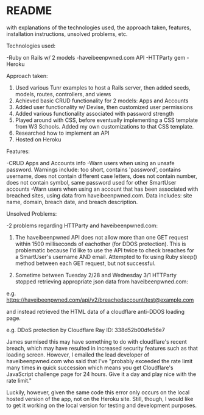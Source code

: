 # README

with explanations of the technologies used, the approach taken, features, installation instructions, unsolved problems, etc.

Technologies used:

-Ruby on Rails w/ 2 models
-haveibeenpwned.com API
-HTTParty gem
-Heroku 

Approach taken:

1) Used various Tunr examples to host a Rails server, then added seeds, models, routes, controllers, and views
2) Achieved basic CRUD functionality for 2 models: Apps and Accounts
3) Added user functionality w/ Devise, then customized user permissions
4) Added various functionality associated with password strength
5) Played around with CSS, before eventually implementing a CSS template from W3 Schools. Added my own customizations to that CSS template.
6) Researched how to implement an API
7) Hosted on Heroku

Features:

-CRUD Apps and Accounts info
-Warn users when using an unsafe password. Warnings include: 
	too short, contains 'password', contains username, does not contain different case letters, does not contain number, does not contain symbol, same password used for other SmartUser accounts
-Warn users when using an account that has been associated with breached sites, using data from haveibeenpwned.com. Data includes: site name, domain, breach date, and breach description.  

Unsolved Problems:

-2 problems regarding HTTParty and haveibeenpwned.com: 

1) The haveibeenpwned API does not allow more than one GET request within 1500 milliseconds of eachother (for DDOS protection). This is problematic because I'd like to use the API twice to check breaches for a SmartUser's username AND email. Attempted to fix using Ruby sleep() method between each GET request, but not successful.

2) Sometime between Tuesday 2/28 and Wednesday 3/1 HTTParty stopped retrieving appropriate json data from haveibeenpwned.com: 

e.g. https://haveibeenpwned.com/api/v2/breachedaccount/test@example.com

and instead retrieved the HTML data of a cloudflare anti-DDOS loading page.

e.g. 	DDoS protection by Cloudflare 
		Ray ID: 338d52b00dfe56e7

James surmised this may have something to do with cloudflare's recent breach, which may have resulted in increased security features such as that loading screen. However, I emailed the lead developer of haveibeenpwned.com who said that I've "probably exceeded the rate limit many times in quick succession which means you get Cloudflare's JavaScript challenge page for 24 hours. Give it a day and play nice with the rate limit."

Luckily, however, given the same code this error only occurs on the local hosted version of the app, not on the Heroku site. Still, though, I would like to get it working on the local version for testing and development purposes.


